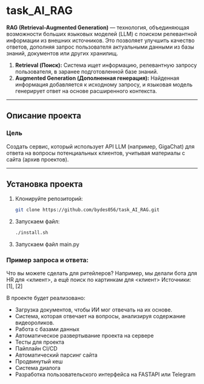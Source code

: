 # task_AI_RAG

**RAG (Retrieval-Augmented Generation)** — технология, объединяющая возможности больших языковых моделей (LLM) с поиском релевантной информации из внешних источников. Это позволяет улучшить качество ответов, дополняя запрос пользователя актуальными данными из базы знаний, документов или других хранилищ.

1. **Retrieval (Поиск):** Система ищет информацию, релевантную запросу пользователя, в заранее подготовленной базе знаний.
2. **Augmented Generation (Дополненная генерация):** Найденная информация добавляется к исходному запросу, и языковая модель генерирует ответ на основе расширенного контекста.

---

## Описание проекта

### Цель
Создать сервис, который использует API LLM (например, GigaChat) для ответа на вопросы потенциальных клиентов, учитывая материалы с сайта (архив проектов).

---

## Установка проекта

1. Клонируйте репозиторий:
   ```bash 
   git clone https://github.com/bydes056/task_AI_RAG.git
2. Запускаем файл:
   ```bash 
   ./install.sh
3. Запускаем файл main.py

### Пример запроса и ответа:
Что вы можете сделать для ритейлеров?
Например, мы делали бота для HR для <клиент>, а ещё поиск по картинкам для <клиент>
Источники: [1], [2]


В проекте будет реализовано:
 - Загрузка документов, чтобы ИИ мог отвечать на их основе. 
 - Система, которая отвечает на вопросы, анализируя содержание видеороликов.
 - Работа с базами данных
 - Автоматическое развертывание проекта на сервере
 - Тесты для проекта
 - Пайплайн CI/CD
 - Автоматический парсинг сайта
 - Продвинутый кеш
 - Система диалога
 - Разработка пользовательского интерфейса на FASTAPI или Telegram